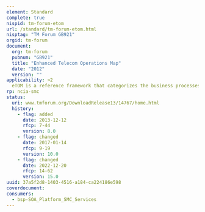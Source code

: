 ```yaml
---
element: Standard
complete: true
nispid: tm-forum-etom
url: /standard/tm-forum-etom.html
nisptag: "TM Forum GB921"
orgid: tm-forum
document:
  org: tm-forum
  pubnum: "GB921"
  title: "Enhanced Telecom Operations Map"
  date: "2012"
  version: ""
applicability: >2
  eTOM is a reference framework that categorizes the business processes that a service provider will use. It broadens the TOM model to a complete enterprise framework and addresses the impact of e-business environments and business drivers. eTOM can be considered a blueprint for standardizing business processes as well as operations support systems (OSS) and business support systems (BSS). Another area of improvement is process-modeling methodology, which provides the linkage necessary for Next-Generation Operations Support Systems (NGOSS). NGOSS programs implement a common system infrastructure framework, in which components that adhere to the specifications can interoperate in a flexible application infrastructure.
rp: ncia-smc
status:
  uri: www.tmforum.org/DownloadRelease13/14767/home.html
  history: 
    - flag: added
      date: 2013-12-12
      rfcp: 7-44
      version: 8.0
    - flag: changed
      date: 2017-01-14
      rfcp: 9-19
      version: 10.0
    - flag: changed
      date: 2022-12-20
      rfcp: 14-62
      version: 15.0
uuid: 37a5f2d8-1403-4516-a184-ca224186e598
coverdocument:
consumers:
  - bsp-SOA_Platform_SMC_Services
---
```

